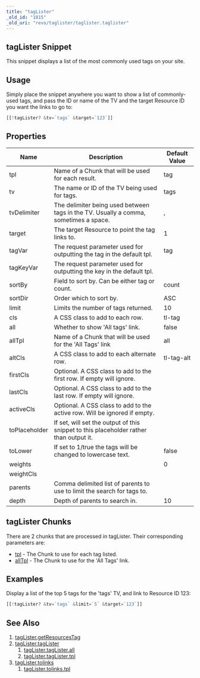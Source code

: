 ```yaml
---
title: "tagLister"
_old_id: "1015"
_old_uri: "revo/taglister/taglister.taglister"
---
```


## tagLister Snippet

This snippet displays a list of the most commonly used tags on your site.

## Usage

Simply place the snippet anywhere you want to show a list of commonly-used tags, and pass the ID or name of the TV and the target Resource ID you want the links to go to:

```php
[[!tagLister? &tv=`tags` &target=`123`]]
```

## Properties

| Name          | Description                                                                            | Default Value |
| ------------- | -------------------------------------------------------------------------------------- | ------------- |
| tpl           | Name of a Chunk that will be used for each result.                                     | tag           |
| tv            | The name or ID of the TV being used for tags.                                          | tags          |
| tvDelimiter   | The delimiter being used between tags in the TV. Usually a comma, sometimes a space.   | ,             |
| target        | The target Resource to point the tag links to.                                         | 1             |
| tagVar        | The request parameter used for outputting the tag in the default tpl.                  | tag           |
| tagKeyVar     | The request parameter used for outputting the key in the default tpl.                  |               |
| sortBy        | Field to sort by. Can be either tag or count.                                          | count         |
| sortDir       | Order which to sort by.                                                                | ASC           |
| limit         | Limits the number of tags returned.                                                    | 10            |
| cls           | A CSS class to add to each row.                                                        | tl-tag        |
| all           | Whether to show 'All tags' link.                                                       | false         |
| allTpl        | Name of a Chunk that will be used for the 'All Tags' link                              | all           |
| altCls        | A CSS class to add to each alternate row.                                              | tl-tag-alt    |
| firstCls      | Optional. A CSS class to add to the first row. If empty will ignore.                   |               |
| lastCls       | Optional. A CSS class to add to the last row. If empty will ignore.                    |               |
| activeCls     | Optional. A CSS class to add to the active row. Will be ignored if empty.              |               |
| toPlaceholder | If set, will set the output of this snippet to this placeholder rather than output it. |               |
| toLower       | If set to 1/true the tags will be changed to lowercase text.                           | false         |
| weights       |                                                                                        | 0             |
| weightCls     |                                                                                        |               |
| parents       | Comma delimited list of parents to use to limit the search for tags to.                |               |
| depth         | Depth of parents to search in.                                                         | 10            |

## tagLister Chunks

There are 2 chunks that are processed in tagLister. Their corresponding parameters are:

-   [tpl](extras/taglister/taglister.taglister/taglister.taglister.tpl "tagLister.tagLister.tpl") - The Chunk to use for each tag listed.
-   [allTpl](extras/taglister/taglister.taglister/taglister.taglister.all "tagLister.tagLister.all") - The Chunk to use for the 'All Tags' link.

## Examples

Display a list of the top 5 tags for the 'tags' TV, and link to Resource ID 123:

```php
[[!tagLister? &tv=`tags` &limit=`5` &target=`123`]]
```

## See Also

1. [tagLister.getResourcesTag](extras/taglister/taglister.getresourcestag)
2. [tagLister.tagLister](extras/taglister/taglister)
    1. [tagLister.tagLister.all](extras/taglister/taglister/all)
    2. [tagLister.tagLister.tpl](extras/taglister/taglister/tpl)
3. [tagLister.tolinks](extras/taglister/taglister.tolinks)
    1. [tagLister.tolinks.tpl](extras/taglister/taglister.tolinks/tpl)
